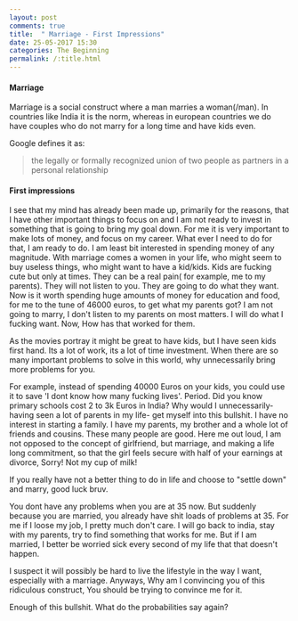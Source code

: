 ```yaml
---
layout: post
comments: true
title:  " Marriage - First Impressions"
date: 25-05-2017 15:30
categories: The Beginning
permalink: /:title.html
---
```


#### **Marriage**

Marriage is a social construct where a man marries a woman(/man). In countries like India it is the norm, whereas in european countries we do have couples who do not marry for a long time and have kids even.

Google defines it as:
> the legally or formally recognized union of two people as partners in a personal relationship


#### **First impressions**

I see that my mind has already been made up, primarily for the reasons, that I have other important things to focus on and I am not ready to invest in something that is going to bring my goal down. For me it is very important to make lots of money, and focus on my career. What ever I need to do for that, I am ready to do. I am least bit interested in spending money of any magnitude. With marriage comes a women in your life, who might seem to buy useless things, who might want to have a kid/kids. Kids are fucking cute but only at times. They can be a real pain( for example, me to my parents). They will not listen to you. They are going to do what they want. Now is it worth spending huge amounts of money for education and food, for me to the tune of 46000 euros, to get what my parents got? I am not going to marry, I don't listen to my parents on most matters. I will do what I fucking want. Now, How has that worked for them.

As the movies portray it might be great to have kids, but I have seen kids first hand. Its a lot of work, its a lot of time investment. When there are so many important problems to solve in this world, why unnecessarily bring more problems for you.

For example, instead of spending 40000 Euros on your kids, you could use it to save 'I dont know how many fucking lives'. Period.
Did you know primary schools cost 2 to 3k Euros in India? Why would I unnecessarily- having seen a lot of parents in my life- get myself into this bullshit. I have no interest in starting a family. I have my parents, my brother and a whole lot of friends and cousins. These many people are good. Here me out loud, I am not opposed to the concept of girlfriend, but marriage, and making a life long commitment, so that the girl feels secure with half of your earnings at divorce, Sorry! Not my cup of milk!

If you really have not a better thing to do in life and choose to "settle down" and marry, good luck bruv. 

You dont have any problems when you are at 35 now. But suddenly because you are married, you already have shit loads of problems at 35. For me if I loose my job, I pretty much don't care. I will go back to india, stay with my parents, try to find something that works for me. But if I am married, I better be worried sick every second of my life that that doesn't happen.

I suspect it will possibly be hard to live the lifestyle in the way I want, especially with a marriage. Anyways, Why am I convincing you of this ridiculous construct, You should be trying to convince me for it.

Enough of this bullshit. What do the probabilities say again?

[sex_stats]:http://healthresearchfunding.org/sexless-marriage-statistics/
[dont_marry]:https://dontmarry.wordpress.com/
